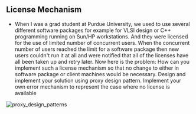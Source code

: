 ## License Mechanism

- When I was a grad student at Purdue University, we used to use several different software packages for example for VLSI design or C++ programming running on Sun/HP workstations. And they were licensed for the use of limited number of concurrent users. When the concurrent number of users reached the limit for a software package then new users couldn't run it at all and were notified that all of the licenses have all been taken up and retry later. Now here is the problem: How can you implement such a license mechanism so that no change to either in software package or client machines would be necessary. Design and implement your solution using proxy design pattern. Implement your own error mechanism to represent the case where no license is available


![proxy_design_patterns](https://user-images.githubusercontent.com/79871039/182029907-67ad0d30-e4a7-4803-a382-7ca96864b135.png)
